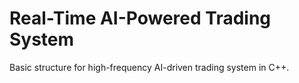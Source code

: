 # Real-Time AI-Powered Trading System
Basic structure for high-frequency AI-driven trading system in C++.
